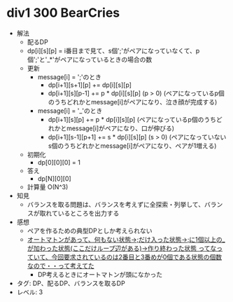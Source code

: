 # div1 300 BearCries

- 解法
    - 配るDP
    - dp\[i\]\[s\]\[p\] = i番目まで見て、s個';'がペアになっていなくて、p個';'と'\_\*'がペアになっているときの場合の数
    - 更新
        - message[i] = ';'のとき
            - dp\[i+1\]\[s+1\]\[p\] += dp\[i\]\[s\]\[p\]
            - dp\[i+1\]\[s\]\[p-1\] += p \* dp\[i\]\[s\]\[p\] (p > 0) (ペアになっているp個のうちどれかとmessage[i]がペアになり、泣き顔が完成する)
        - message[i] = '\_'のとき
            - dp\[i+1\]\[s\]\[p\] += p \* dp\[i\]\[s\]\[p\] (ペアになっているp個のうちどれかとmessage[i]がペアになり、口が伸びる)
            - dp\[i+1\]\[s-1\]\[p+1\] += s \* dp\[i\]\[s\]\[p\] (s > 0) (ペアになっていないs個のうちどれかとmessage[i]がペアになり、ペアが1増える)
    - 初期化
        - dp\[0\]\[0\]\[0\] = 1
    - 答え
        - dp\[N\]\[0\]\[0\]
    - 計算量
        O(N^3)
- 知見
    - バランスを取る問題は、バランスを考えずに全探索・列挙して、バランスが取れているところを出力する
- 感想
    - ペアを作るための典型DPとしか考えられない
    - [オートマトンがあって、何もない状態→;だけ入った状態→;に1個以上の_が加わった状態(ここだけループ辺がある)→作り終わった状態 ってなっていて、今回要求されているのは2番目と3番めが0個である状態の個数なので・・って考えてた](https://twitter.com/uwitenpen/status/659314900011843584)
        - DP考えるときにオートマトンが頭になかった
- タグ: DP、配るDP、バランスを取るDP
- レベル: 3
